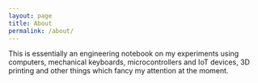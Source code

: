 ```yaml
---
layout: page
title: About
permalink: /about/
---
```


This is essentially an engineering notebook on my experiments using computers,
mechanical keyboards, microcontrollers and IoT devices, 3D printing and other 
things which fancy my attention at the moment.